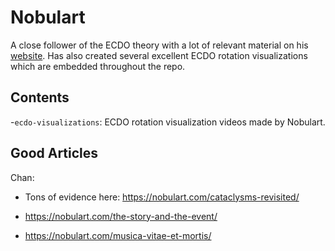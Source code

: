 # Nobulart

A close follower of the ECDO theory with a lot of relevant material on his [website](https://nobulart.com/). Has also created several excellent ECDO rotation visualizations which are embedded throughout the repo.

## Contents

-`ecdo-visualizations`: ECDO rotation visualization videos made by Nobulart.

## Good Articles

Chan:
- Tons of evidence here: https://nobulart.com/cataclysms-revisited/
- https://nobulart.com/the-story-and-the-event/

- https://nobulart.com/musica-vitae-et-mortis/